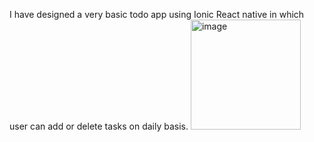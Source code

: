 I have designed a very basic todo app using Ionic React native in which user can add or delete tasks on daily basis.
                          <img width="176" alt="image" src="https://user-images.githubusercontent.com/16397860/209424248-128dbe84-b3a8-47cb-a058-73f5c35fc358.png">
